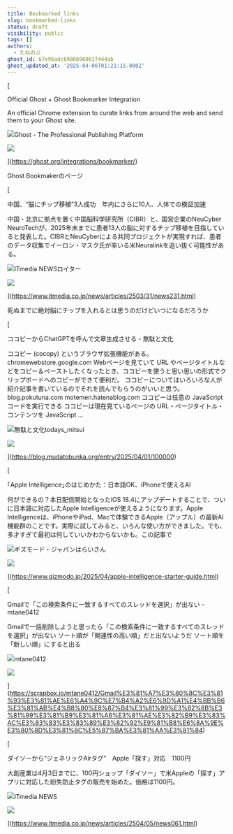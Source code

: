 ```yaml
---
title: Bookmarked links
slug: bookmarked-links
status: draft
visibility: public
tags: []
authors:
  - たねのぶ
ghost_id: 67e96adc6986b90001f444ab
ghost_updated_at: '2025-04-06T01:21:15.000Z'
---
```

[

Official Ghost + Ghost Bookmarker Integration

An official Chrome extension to curate links from around the web and send them to your Ghost site.

![](https://hanatane.net/content/images/icon/favicon-14.ico)Ghost - The Professional Publishing Platform

![](https://hanatane.net/content/images/thumbnail/ghost-integrations-3.png)

](https://ghost.org/integrations/bookmarker/)

Ghost Bookmakerのページ

[

中国、“脳にチップ移植”3人成功　年内にさらに10人、人体での検証加速

中国・北京に拠点を置く中国脳科学研究所（CIBR）と、国営企業のNeuCyber NeuroTechが、2025年末までに患者13人の脳に対するチップ移植を目指していると発表した。CIBRとNeuCyberによる共同プロジェクトが実現すれば、患者のデータ収集でイーロン・マスク氏が率いる米Neuralinkを追い抜く可能性がある。

![](https://hanatane.net/content/images/icon/favicon-15.ico)ITmedia NEWSロイター

![](https://hanatane.net/content/images/thumbnail/cover_news231.jpg)

](https://www.itmedia.co.jp/news/articles/2503/31/news231.html)

死ぬまでに絶対脳にチップを入れるとは思うのだけどいつになるだろうか

[

ココピーからChatGPTを呼んで文章生成させる - 無駄と文化

ココピー (cocopy) というブラウザ拡張機能がある。 chromewebstore.google.com Webページを見ていて URL やページタイトルなどをコピー＆ペーストしたくなったとき、ココピーを使うと思い思いの形式でクリップボードへのコピーができて便利だ。 ココピーについてはいろいろな人が紹介記事を書いているのでそれを読んでもらうのがいいと思う。 blog.pokutuna.com motemen.hatenablog.com ココピーは任意の JavaScript コードを実行できる ココピーは現在見ているページの URL・ページタイトル・コンテンツを JavaScript …

![](https://hanatane.net/content/images/icon/link)無駄と文化todays\_mitsui

![](https://hanatane.net/content/images/thumbnail/1743478998)

](https://blog.mudatobunka.org/entry/2025/04/01/100000)

[

｢Apple Intelligence｣のはじめかた：日本語OK、iPhoneで使えるAI

何ができるの？本日配信開始となったiOS 18.4にアップデートすることで、ついに日本語に対応したApple Intelligenceが使えるようになります。Apple Intelligenceは、iPhoneやiPad、Macで体験できるApple（アップル）の最新AI機能群のことです。実際に試してみると、いろんな使い方ができました。でも、多才すぎて最初は何していいかわからないかも。この記事で

![](https://hanatane.net/content/images/icon/safari-pinned-tab.svg)ギズモード・ジャパンはらいさん

![](https://hanatane.net/content/images/thumbnail/DSC04629.jpg)

](https://www.gizmodo.jp/2025/04/apple-intelligence-starter-guide.html)

[

Gmailで「この検索条件に一致するすべてのスレッドを選択」が出ない - mtane0412

Gmailで一括削除しようと思ったら「この検索条件に一致するすべてのスレッドを選択」が出ない ソート順が「関連性の高い順」だと出ないようだ ソート順を「新しい順」にすると出る

![](https://hanatane.net/content/images/icon/apple-touch-icon-180.png)mtane0412

![](https://hanatane.net/content/images/thumbnail/1000)

](https://scrapbox.io/mtane0412/Gmail%E3%81%A7%E3%80%8C%E3%81%93%E3%81%AE%E6%A4%9C%E7%B4%A2%E6%9D%A1%E4%BB%B6%E3%81%AB%E4%B8%80%E8%87%B4%E3%81%99%E3%82%8B%E3%81%99%E3%81%B9%E3%81%A6%E3%81%AE%E3%82%B9%E3%83%AC%E3%83%83%E3%83%89%E3%82%92%E9%81%B8%E6%8A%9E%E3%80%8D%E3%81%8C%E5%87%BA%E3%81%AA%E3%81%84)

[

ダイソーから“ジェネリックAirタグ”　Apple「探す」対応　1100円

大創産業は4月3日までに、100円ショップ「ダイソー」で米Appleの「探す」アプリに対応した紛失防止タグの販売を始めた。価格は1100円。

![](https://hanatane.net/content/images/icon/favicon-16.ico)ITmedia NEWS

![](https://hanatane.net/content/images/thumbnail/cover_news061.png)

](https://www.itmedia.co.jp/news/articles/2504/05/news061.html)
